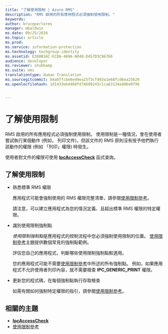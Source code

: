 ```yaml
---
title: "了解使用限制 | Azure RMS"
description: "RMS 啟用的所有應用程式必須強制使用限制。"
keywords: 
author: bruceperlerms
manager: mbaldwin
ms.date: 09/25/2016
ms.topic: article
ms.prod: 
ms.service: information-protection
ms.technology: techgroup-identity
ms.assetid: E388B16C-ECDA-4696-A040-D457D3C96766
audience: developer
ms.reviewer: shubhamp
ms.suite: ems
translationtype: Human Translation
ms.sourcegitcommit: b4abffcbe6e49ea25f3cf493a1e68fcd6ea25b26
ms.openlocfilehash: 1d1433eb4468fd74689243c1ca63134a406e0f96


---
```


# 了解使用限制

RMS 啟用的所有應用程式必須強制使用限制。 使用限制是一種情況，會在使用者嘗試執行某個動作 (例如， 列印文件)，但該文件的 RMS 原則沒有授予他們執行該動作的權限 (例如 「列印」權限) 時發生。

使用者對文件的權限可使用 [**IpcAccessCheck**](/information-protection/sdk/2.1/api/win/functions#msipc_ipcaccesscheck) 函式查詢。

## 了解使用限制

-   熟悉標準 RMS 權限

    應用程式可能會強制使用的 RMS 權限完整清單，請參閱[使用限制參考](usage-restriction-reference.md)。

    請注意，可以建立應用程式為您的情況定義、且超出標準 RMS 權限的特定權限。

-   識別使用限制強制點

    *使用限制強制點*是應用程式的控制流程中您必須強制使用限制的位置。 [使用限制參考](usage-restriction-reference.md)主題提供數個常見的強制點範例。

    評估您自己的應用程式，判斷哪些使用限制強制點較適用。

    您的應用程式可能不需要[使用限制參考](usage-restriction-reference.md)中所述的所有強制點。 例如，如果應用程式不允許使用者列印內容，就不需要檢查 **IPC\_GENERIC\_PRINT** 權限。

-   更新您的程式碼，在每個強制點執行存取檢查

    如需有關如何強制特定權限的指引，請參閱[使用限制參考](usage-restriction-reference.md)。

## 相關的主題

* [**IpcAccessCheck**](/information-protection/sdk/2.1/api/win/functions#msipc_ipcaccesscheck)
* [使用限制參考](usage-restriction-reference.md)
 

 



<!--HONumber=Oct16_HO1-->


